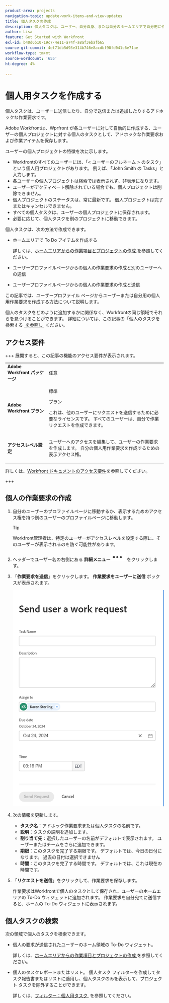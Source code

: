 ```yaml
---
product-area: projects
navigation-topic: update-work-items-and-view-updates
title: 個人タスクの作成
description: 個人タスクは、ユーザー、自分自身、または自分のホームエリアで自分用に作成した To Do アイテムに送信するアドホックな作業リクエストです。 Workfrontは、個人のタスクとして行うアドホックな作業リクエストとタスクを保存します。
author: Lisa
feature: Get Started with Workfront
exl-id: b40d6b10-19c7-4e11-a74f-a8af3ebafb65
source-git-commit: 4ef71db5d93e314b746e8acdbf90fd041c6e71ae
workflow-type: tm+mt
source-wordcount: '655'
ht-degree: 4%

---
```


# 個人用タスクを作成する

<!--Audited: 10/2024-->

個人タスクは、ユーザーに送信したり、自分で送信または追加したりするアドホックな作業要求です。

Adobe Workfrontは、Wprfront が各ユーザーに対して自動的に作成する、ユーザーの個人プロジェクトに対する個人のタスクとして、アドホックな作業要求および作業アイテムを保存します。

ユーザーの個人プロジェクトの特徴を次に示します。

* Workfrontのすべてのユーザーには、「&lt; ユーザーのフルネーム > のタスク」という個人用プロジェクトがあります。 例えば、「John Smith の Tasks」と入力します。
* 各ユーザーの個人プロジェクトは検索では表示されず、非表示になります。
* ユーザーがアクティベート解除されている場合でも、個人プロジェクトは削除できません。
* 個人プロジェクトのステータスは、常に最新です。 個人プロジェクトは完了またはキャンセルできません。
* すべての個人タスクは、ユーザーの個人プロジェクトに保存されます。
* 必要に応じて、個人タスクを別のプロジェクトに移動できます。

個人タスクは、次の方法で作成できます。

* ホームエリアで To Do アイテムを作成する

  詳しくは、[&#x200B; ホームエリアからの作業項目とプロジェクトの作成 &#x200B;](/help/quicksilver/workfront-basics/using-home/using-the-home-area/create-work-items-in-home.md) を参照してください。

* ユーザープロファイルページからの個人の作業要求の作成と別のユーザーへの送信
* ユーザープロファイルページからの個人の作業要求の作成と送信

この記事では、ユーザープロファイル ページからユーザーまたは自分用の個人用作業要求を作成する方法について説明します。

個人のタスクをどのように追加するかに関係なく、Workfrontの同じ領域でそれらを見つけることができます。 詳細については、この記事の「個人のタスクを検索する [&#x200B; を参照し &#x200B;](#locate-personal-tasks) ください。

## アクセス要件

+++ 展開すると、この記事の機能のアクセス要件が表示されます。

<table style="table-layout:auto"> 
 <col> 
 </col> 
 <col> 
 </col> 
 <tbody> 
  <tr> 
   <td role="rowheader"><strong>Adobe Workfront パッケージ</strong></td> 
   <td> <p>任意</p> </td> 
  </tr> 
  <tr> 
   <td role="rowheader"><strong>Adobe Workfront プラン</strong></td> 
   <td> 
   <p>標準<p>
   <p>プラン</p>
   <p>これは、他のユーザーにリクエストを送信するために必要なライセンスです。 すべてのユーザーは、自分で作業リクエストを作成できます。</p> 
    </td> 
  </tr> 
  <tr> 
   <td role="rowheader"><strong>アクセスレベル設定</strong></td> 
   <td> <p>ユーザーへのアクセスを編集して、ユーザーの作業要求を作成します。 自分の個人用作業要求を作成するための表示アクセス権。 </p>
   </td> 
  </tr>

</tbody> 
</table>

詳しくは、[Workfront ドキュメントのアクセス要件](/help/quicksilver/administration-and-setup/add-users/access-levels-and-object-permissions/access-level-requirements-in-documentation.md)を参照してください。

+++

<!--Old:
<table style="table-layout:auto"> 
 <col> 
 </col> 
 <col> 
 </col> 
 <tbody> 
  <tr> 
   <td role="rowheader"><strong>Adobe Workfront plan</strong></td> 
   <td> <p>Any</p> </td> 
  </tr> 
  <tr> 
   <td role="rowheader"><strong>Adobe Workfront license*</strong></td> 
   <td> 
   <p>New: Standard to send requests to other users. All users can create a work request for themselves.</p> 
   <p>Current: Plan to send requests to other users. All users can create a work request for themselves.</p>
    </td> 
  </tr> 
  <tr> 
   <td role="rowheader"><strong>Access level configurations</strong></td> 
   <td> <p>Edit access to Users to create a work request for them. View access to create a personal work request for yourself. </p>
   </td> 
  </tr> 
 
 </tbody> 
</table>-->


## 個人の作業要求の作成

1. 自分のユーザーのプロファイルページに移動するか、表示するためのアクセス権を持つ別のユーザーのプロファイルページに移動します。

   >[!TIP]
   >
   >Workfront管理者は、特定のユーザーがアクセスレベルを設定する際に、そのユーザーが表示されるのを防ぐ可能性があります。

1. ヘッダーでユーザー名の右側にある **詳細メニュー**![](assets/more-menu.png) をクリックします。
1. 「**作業要求を送信**」をクリックします。
**作業要求をユーザーに送信** ボックスが表示されます。

   ![](assets/personal-task-box.png)
1. 次の情報を更新します。

   * **タスク名**：アドホック作業要求または個人タスクの名前です。
   * **説明**：タスクの説明を追加します。
   * **割り当て先**：選択したユーザーの名前がデフォルトで表示されます。 ユーザーまたはチームをさらに追加できます。
   * **期限**：このタスクを完了する期限です。 デフォルトでは、今日の日付になります。 過去の日付は選択できません
   * **時間**：このタスクを完了する時間です。 デフォルトでは、これは現在の時間です。

1. 「**リクエストを送信**」をクリックして、作業要求を保存します。

   作業要求はWorkfrontで個人のタスクとして保存され、ユーザーのホームエリアの To-Do ウィジェットに追加されます。 作業要求を自分宛てに送信すると、ホームの To-Do ウィジェットに表示されます。


## 個人タスクの検索

次の領域で個人のタスクを検索できます。

* 個人の要求が送信されたユーザーのホーム領域の To-Do ウィジェット。

  詳しくは、[&#x200B; ホームエリアからの作業項目とプロジェクトの作成 &#x200B;](/help/quicksilver/workfront-basics/using-home/using-the-home-area/create-work-items-in-home.md) を参照してください。

* 個人のタスクレポートまたはリスト。 個人タスク フィルターを作成してタスク報告書またはリストに適用し、個人タスクのみを表示して、プロジェクト タスクを除外することができます。

  詳しくは、[&#x200B; フィルター：個人用タスク &#x200B;](/help/quicksilver/reports-and-dashboards/reports/custom-view-filter-grouping-samples/filter-personal-tasks.md) を参照してください。
